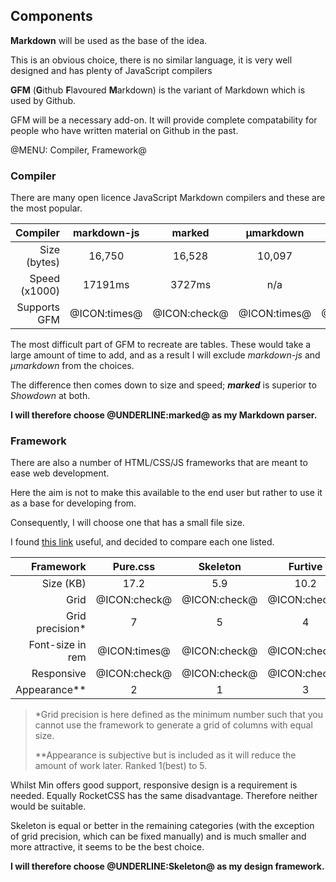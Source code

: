 ## Components

**Markdown** will be used as the base of the idea.

This is an obvious choice, there is no similar language, it is very well designed and
has plenty of JavaScript compilers 

**GFM** (**G**ithub **F**lavoured **M**arkdown) is the variant of Markdown which is used by Github.

GFM will be a necessary add-on. It will provide complete compatability for people who 
have written material on Github in the past.

@MENU: Compiler, Framework@

### Compiler

There are many open licence JavaScript Markdown compilers and these are the most popular.

Compiler     |  markdown-js |    marked    | &#181;markdown |   showdown
------------:|:------------:|:------------:|:--------------:|:-------------:
Size (bytes) |    16,750    |    16,528    |    10,097      |    26,423
Speed (x1000)|    17191ms   |    3727ms    |     n/a        |    17191ms
Supports GFM | @ICON:times@ | @ICON:check@ |  @ICON:times@  | @ICON:check@

The most difficult part of GFM to recreate are tables. These would take a large amount of time
to add, and as a result I will exclude *markdown-js* and *&#181;markdown* from the choices.

The difference then comes down to size and speed; ***marked*** is superior to *Showdown* at both.

**I will therefore choose @UNDERLINE:marked@ as my Markdown parser.**

### Framework

There are also a number of HTML/CSS/JS frameworks that are meant to ease web development.

Here the aim is not to make this available to the end user but rather to use it as a 
base for developing from.

Consequently, I will choose one that has a small file size.

I found [this link](//www.hongkiat.com/blog/bootstrap-alternatives/) useful, and decided to compare each one listed.

Framework       |   Pure.css   |   Skeleton   |    Furtive   |     Min      |   RocketCSS    
---------------:|:------------:|:------------:|:------------:|:------------:|:------------:
Size (KB)       |     17.2     |      5.9     |     10.2     |     2.3      |     6.4      
Grid            | @ICON:check@ | @ICON:check@ | @ICON:check@ | @ICON:check@ | @ICON:times@ 
Grid precision\*|       7      |       5      |       4      |       5      |     n/a      
Font-size in rem| @ICON:times@ | @ICON:check@ | @ICON:check@ | @ICON:times@ | @ICON:times@ 
Responsive      | @ICON:check@ | @ICON:check@ | @ICON:check@ | @ICON:times@ | @ICON:times@ 
Appearance\*\*  |       2      |      1       |      3       |      5       |      4

> \*Grid precision is here defined as the minimum number such that you cannot use the framework
to generate a grid of columns with equal size.
> 
> \*\*Appearance is subjective but is included as it will reduce the amount of work later. Ranked 1(best) to 5.

Whilst Min offers good support, responsive design is a requirement is needed. Equally RocketCSS has
the same disadvantage. Therefore neither would be suitable.

Skeleton is equal or better in the remaining categories (with the exception of grid precision, which can
be fixed manually) and is much smaller and more attractive, it seems to be the best choice.

**I will therefore choose @UNDERLINE:Skeleton@ as my design framework.**
